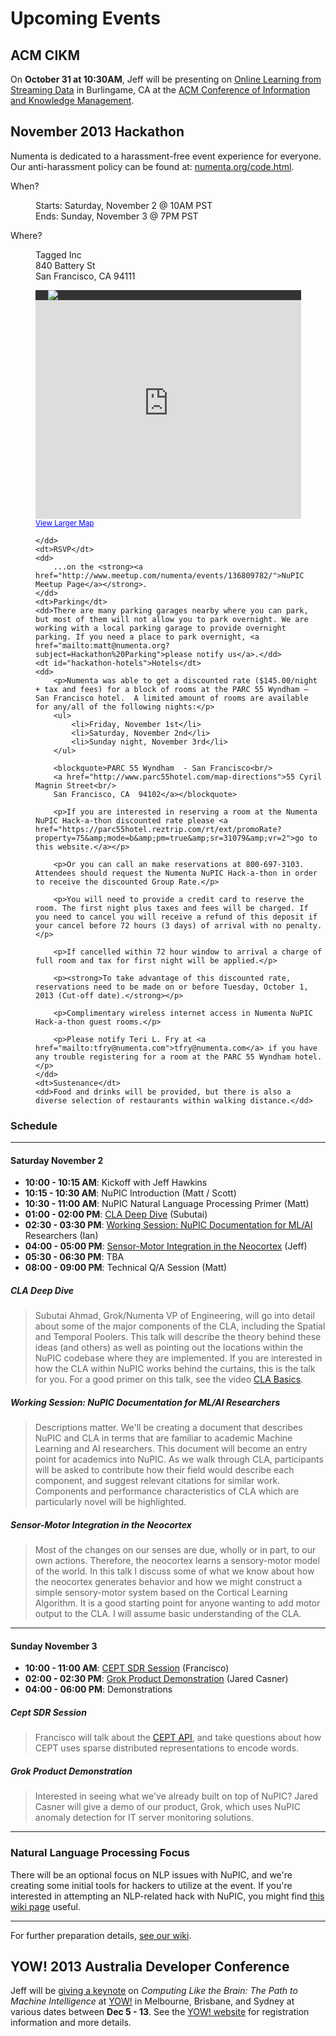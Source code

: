 
# Upcoming Events

## ACM CIKM

On **October 31 at 10:30AM**, Jeff will be presenting on [Online Learning from Streaming Data](http://www.cikm2013.org/industry.php#jeff) in Burlingame, CA at the [ACM Conference of Information and Knowledge Management](http://www.cikm2013.org/).


## November 2013 Hackathon

<div class="notice">
    Numenta is dedicated to a harassment-free event experience for everyone. Our anti-harassment policy can be found at: <a href="{{ site.baseurl }}/code.html">numenta.org/code.html</a>.
</div>

<dl class="events">
    <dt>When?</dt>
    <dd>
        <p>Starts: Saturday, November 2 @ 10AM PST<br/>
        Ends: Sunday, November 3 @ 7PM PST</p>
    </dd>
    <dt>Where?</dt>
    <dd>
        <p> 
            Tagged Inc<br/>
            840 Battery St<br/>
            San Francisco, CA 94111
        </p>
        <div style="background:#333;width:405px;padding-left: 20px">
            <a href="http://about.tagged.com/"><img src="{{ site.baseurl }}/images/tagged_logo.png"/></a>
        </div>
        <iframe width="425" height="350" frameborder="0" scrolling="no" marginheight="0" marginwidth="0" src="https://maps.google.com/maps?f=q&amp;source=s_q&amp;hl=en&amp;geocode=&amp;q=Vallejo+St+and+Battery+St,+San+Francisco,+CA&amp;aq=&amp;sll=37.799277,-122.400591&amp;sspn=0.003514,0.006968&amp;ie=UTF8&amp;hq=&amp;hnear=Battery+St+%26+Vallejo+St,+San+Francisco,+California+94111&amp;ll=37.799554,-122.401281&amp;spn=0.001757,0.003484&amp;t=m&amp;z=14&amp;iwloc=A&amp;output=embed">
        </iframe>
        <br />
        <small><a href="https://maps.google.com/maps?f=q&amp;source=embed&amp;hl=en&amp;geocode=&amp;q=Vallejo+St+and+Battery+St,+San+Francisco,+CA&amp;aq=&amp;sll=37.799277,-122.400591&amp;sspn=0.003514,0.006968&amp;ie=UTF8&amp;hq=&amp;hnear=Battery+St+%26+Vallejo+St,+San+Francisco,+California+94111&amp;ll=37.799554,-122.401281&amp;spn=0.001757,0.003484&amp;t=m&amp;z=14&amp;iwloc=A" style="color:#0000FF;text-align:left">View Larger Map</a>
        </small>

    </dd>
    <dt>RSVP</dt>
    <dd>
        ...on the <strong><a href="http://www.meetup.com/numenta/events/136809782/">NuPIC Meetup Page</a></strong>.
    </dd>
    <dt>Parking</dt>
    <dd>There are many parking garages nearby where you can park, but most of them will not allow you to park overnight. We are working with a local parking garage to provide overnight parking. If you need a place to park overnight, <a href="mailto:matt@numenta.org?subject=Hackathon%20Parking">please notify us</a>.</dd>
    <dt id="hackathon-hotels">Hotels</dt>
    <dd>
        <p>Numenta was able to get a discounted rate ($145.00/night + tax and fees) for a block of rooms at the PARC 55 Wyndham – San Francisco hotel.  A limited amount of rooms are available for any/all of the following nights:</p>
        <ul>
            <li>Friday, November 1st</li>
            <li>Saturday, November 2nd</li>
            <li>Sunday night, November 3rd</li>
        </ul>
        
        <blockquote>PARC 55 Wyndham  - San Francisco<br/>
        <a href="http://www.parc55hotel.com/map-directions">55 Cyril Magnin Street<br/>
        San Francisco, CA  94102</a></blockquote>

        <p>If you are interested in reserving a room at the Numenta NuPIC Hack-a-thon discounted rate please <a href="https://parc55hotel.reztrip.com/rt/ext/promoRate?property=75&amp;mode=b&amp;pm=true&amp;sr=31079&amp;vr=2">go to this website.</a></p>

        <p>Or you can call an make reservations at 800-697-3103. Attendees should request the Numenta NuPIC Hack-a-thon in order to receive the discounted Group Rate.</p>

        <p>You will need to provide a credit card to reserve the room. The first night plus taxes and fees will be charged. If you need to cancel you will receive a refund of this deposit if your cancel before 72 hours (3 days) of arrival with no penalty.</p>

        <p>If cancelled within 72 hour window to arrival a charge of full room and tax for first night will be applied.</p>
         
        <p><strong>To take advantage of this discounted rate, reservations need to be made on or before Tuesday, October 1, 2013 (Cut-off date).</strong></p>
        
        <p>Complimentary wireless internet access in Numenta NuPIC Hack-a-thon guest rooms.</p>
         
        <p>Please notify Teri L. Fry at <a href="mailto:tfry@numenta.com">tfry@numenta.com</a> if you have any trouble registering for a room at the PARC 55 Wyndham hotel.</p>
    </dd>
    <dt>Sustenance</dt>
    <dd>Food and drinks will be provided, but there is also a diverse selection of restaurants within walking distance.</dd>
</dl>

### Schedule

* * *

#### Saturday November 2

- **10:00 - 10:15 AM**: Kickoff with Jeff Hawkins
- **10:15 - 10:30 AM**: NuPIC Introduction (Matt / Scott)
- **10:30 - 11:00 AM**: NuPIC Natural Language Processing Primer (Matt)
- **01:00 - 02:00 PM**: [CLA Deep Dive](#cla_deep_dive) (Subutai)
- **02:30 - 03:30 PM**: [Working Session: NuPIC Documentation for ML/AI](#working_session_nupic_documentation_for_mlai_researchers)
Researchers (Ian)
- **04:00 - 05:00 PM**: [Sensor-Motor Integration in the Neocortex](#sensormotor_integration_in_the_neocortex) (Jeff)
- **05:30 - 06:30 PM**: TBA
- **08:00 - 09:00 PM**: Technical Q/A Session (Matt)


##### CLA Deep Dive

> Subutai Ahmad, Grok/Numenta VP of Engineering, will go into detail about some of the major components of the CLA, including the Spatial and Temporal Poolers. This talk will describe the theory behind these ideas (and others) as well as pointing out the locations within the NuPIC codebase where they are implemented. If you are interested in how the CLA within NuPIC works behind the curtains, this is the talk for you. For a good primer on this talk, see the video [CLA Basics](http://www.youtube.com/watch?v=z6r3ekreRzY).

##### Working Session: NuPIC Documentation for ML/AI Researchers

> Descriptions matter. We'll be creating a document that describes NuPIC and CLA in terms that are familiar to academic Machine Learning and AI researchers. This document will become an entry point for academics into NuPIC. As we walk through CLA, participants will be asked to contribute how their field would describe each component, and suggest relevant citations for similar work. Components and performance characteristics of CLA which are particularly novel will be highlighted.

##### Sensor-Motor Integration in the Neocortex

> Most of the changes on our senses are due, wholly or in part, to our own actions.  Therefore, the neocortex learns a sensory-motor model of the world.  In this talk I discuss some of what we know about how the neocortex generates behavior and how we might construct a simple sensory-motor system based on the Cortical Learning Algorithm.  It is a good starting point for anyone wanting to add motor output to the CLA.  I will assume basic understanding of the CLA.

* * *

#### Sunday November 3
- **10:00 - 11:00 AM**: [CEPT SDR Session](#cept_sdr_session) (Francisco)
- **02:00 - 02:30 PM**: [Grok Product Demonstration](#grok_product_demonstration) (Jared Casner)
- **04:00 - 06:00 PM**: Demonstrations

##### Cept SDR Session

> Francisco will talk about the [CEPT API](http://cept.3scale.net), and take questions about how CEPT uses sparse distributed representations to encode words.

##### Grok Product Demonstration

> Interested in seeing what we've already built on top of NuPIC? Jared Casner will give a demo of our product, Grok, which uses NuPIC anomaly detection for IT server monitoring solutions.

* * *

### Natural Language Processing Focus

There will be an optional focus on NLP issues with NuPIC, and we're creating some initial tools for hackers to utilize at the event. If you're interested in attempting an NLP-related hack with NuPIC, you might find [this wiki page](https://github.com/numenta/nupic/wiki/Natural-Language-Processing) useful.

* * * 

For further preparation details, [see our wiki](https://github.com/numenta/nupic/wiki/Getting-Started).


## YOW! 2013 Australia Developer Conference

Jeff will be [giving a keynote](http://a.confui.com/public/conferences/517fce8207933939cd000001/locations/517fce8207933939cd000002/speakers/51b468804bedc23264000006?framehost=http://yowconference.com.au) on _Computing Like the Brain: The Path to Machine Intelligence_ at [YOW!](http://yowconference.com.au/) in Melbourne, Brisbane, and Sydney at various dates between **Dec 5 - 13**. See the [YOW! website](http://yowconference.com.au/) for registration information and more details. 